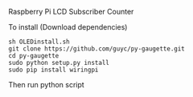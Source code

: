 Raspberry Pi LCD Subscriber Counter

To install (Download dependencies)

```console
sh OLEDinstall.sh
git clone https://github.com/guyc/py-gaugette.git
cd py-gaugette
sudo python setup.py install
sudo pip install wiringpi
```

Then run python script